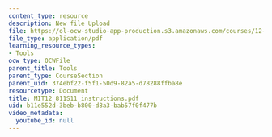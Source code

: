```yaml
---
content_type: resource
description: New file Upload
file: https://ol-ocw-studio-app-production.s3.amazonaws.com/courses/12-811-tropical-meteorology-spring-2011/b11e552d3bebb800d8a3bab57f0f477b_MIT12_811S11_instructions.pdf
file_type: application/pdf
learning_resource_types:
- Tools
ocw_type: OCWFile
parent_title: Tools
parent_type: CourseSection
parent_uid: 374ebf22-f5f1-50d9-82a5-d78288ffba8e
resourcetype: Document
title: MIT12_811S11_instructions.pdf
uid: b11e552d-3beb-b800-d8a3-bab57f0f477b
video_metadata:
  youtube_id: null
---
```

